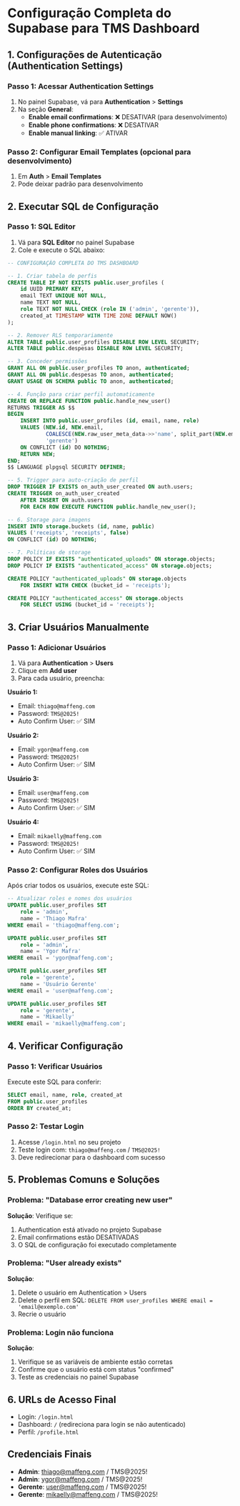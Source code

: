 # Configuração Completa do Supabase para TMS Dashboard

## 1. Configurações de Autenticação (Authentication Settings)

### Passo 1: Acessar Authentication Settings
1. No painel Supabase, vá para **Authentication** > **Settings**
2. Na seção **General**:
   - **Enable email confirmations**: ❌ DESATIVAR (para desenvolvimento)
   - **Enable phone confirmations**: ❌ DESATIVAR 
   - **Enable manual linking**: ✅ ATIVAR

### Passo 2: Configurar Email Templates (opcional para desenvolvimento)
1. Em **Auth** > **Email Templates**
2. Pode deixar padrão para desenvolvimento

## 2. Executar SQL de Configuração

### Passo 1: SQL Editor
1. Vá para **SQL Editor** no painel Supabase
2. Cole e execute o SQL abaixo:

```sql
-- CONFIGURAÇÃO COMPLETA DO TMS DASHBOARD

-- 1. Criar tabela de perfis
CREATE TABLE IF NOT EXISTS public.user_profiles (
    id UUID PRIMARY KEY,
    email TEXT UNIQUE NOT NULL,
    name TEXT NOT NULL,
    role TEXT NOT NULL CHECK (role IN ('admin', 'gerente')),
    created_at TIMESTAMP WITH TIME ZONE DEFAULT NOW()
);

-- 2. Remover RLS temporariamente
ALTER TABLE public.user_profiles DISABLE ROW LEVEL SECURITY;
ALTER TABLE public.despesas DISABLE ROW LEVEL SECURITY;

-- 3. Conceder permissões
GRANT ALL ON public.user_profiles TO anon, authenticated;
GRANT ALL ON public.despesas TO anon, authenticated;
GRANT USAGE ON SCHEMA public TO anon, authenticated;

-- 4. Função para criar perfil automaticamente
CREATE OR REPLACE FUNCTION public.handle_new_user()
RETURNS TRIGGER AS $$
BEGIN
    INSERT INTO public.user_profiles (id, email, name, role)
    VALUES (NEW.id, NEW.email, 
            COALESCE(NEW.raw_user_meta_data->>'name', split_part(NEW.email, '@', 1)), 
            'gerente')
    ON CONFLICT (id) DO NOTHING;
    RETURN NEW;
END;
$$ LANGUAGE plpgsql SECURITY DEFINER;

-- 5. Trigger para auto-criação de perfil
DROP TRIGGER IF EXISTS on_auth_user_created ON auth.users;
CREATE TRIGGER on_auth_user_created
    AFTER INSERT ON auth.users
    FOR EACH ROW EXECUTE FUNCTION public.handle_new_user();

-- 6. Storage para imagens
INSERT INTO storage.buckets (id, name, public) 
VALUES ('receipts', 'receipts', false) 
ON CONFLICT (id) DO NOTHING;

-- 7. Políticas de storage
DROP POLICY IF EXISTS "authenticated_uploads" ON storage.objects;
DROP POLICY IF EXISTS "authenticated_access" ON storage.objects;

CREATE POLICY "authenticated_uploads" ON storage.objects
    FOR INSERT WITH CHECK (bucket_id = 'receipts');

CREATE POLICY "authenticated_access" ON storage.objects
    FOR SELECT USING (bucket_id = 'receipts');
```

## 3. Criar Usuários Manualmente

### Passo 1: Adicionar Usuários
1. Vá para **Authentication** > **Users**
2. Clique em **Add user**
3. Para cada usuário, preencha:

**Usuário 1:**
- Email: `thiago@maffeng.com`
- Password: `TMS@2025!`
- Auto Confirm User: ✅ SIM

**Usuário 2:**
- Email: `ygor@maffeng.com` 
- Password: `TMS@2025!`
- Auto Confirm User: ✅ SIM

**Usuário 3:**
- Email: `user@maffeng.com`
- Password: `TMS@2025!`
- Auto Confirm User: ✅ SIM

**Usuário 4:**
- Email: `mikaelly@maffeng.com`
- Password: `TMS@2025!`
- Auto Confirm User: ✅ SIM

### Passo 2: Configurar Roles dos Usuários
Após criar todos os usuários, execute este SQL:

```sql
-- Atualizar roles e nomes dos usuários
UPDATE public.user_profiles SET 
    role = 'admin', 
    name = 'Thiago Mafra' 
WHERE email = 'thiago@maffeng.com';

UPDATE public.user_profiles SET 
    role = 'admin', 
    name = 'Ygor Mafra' 
WHERE email = 'ygor@maffeng.com';

UPDATE public.user_profiles SET 
    role = 'gerente', 
    name = 'Usuário Gerente' 
WHERE email = 'user@maffeng.com';

UPDATE public.user_profiles SET 
    role = 'gerente', 
    name = 'Mikaelly' 
WHERE email = 'mikaelly@maffeng.com';
```

## 4. Verificar Configuração

### Passo 1: Verificar Usuários
Execute este SQL para conferir:
```sql
SELECT email, name, role, created_at 
FROM public.user_profiles 
ORDER BY created_at;
```

### Passo 2: Testar Login
1. Acesse `/login.html` no seu projeto
2. Teste login com: `thiago@maffeng.com` / `TMS@2025!`
3. Deve redirecionar para o dashboard com sucesso

## 5. Problemas Comuns e Soluções

### Problema: "Database error creating new user"
**Solução**: Verifique se:
1. Authentication está ativado no projeto Supabase
2. Email confirmations estão DESATIVADAS
3. O SQL de configuração foi executado completamente

### Problema: "User already exists"
**Solução**: 
1. Delete o usuário em Authentication > Users
2. Delete o perfil em SQL: `DELETE FROM user_profiles WHERE email = 'email@exemplo.com'`
3. Recrie o usuário

### Problema: Login não funciona
**Solução**:
1. Verifique se as variáveis de ambiente estão corretas
2. Confirme que o usuário está com status "confirmed" 
3. Teste as credenciais no painel Supabase

## 6. URLs de Acesso Final
- Login: `/login.html`
- Dashboard: `/` (redireciona para login se não autenticado)
- Perfil: `/profile.html`

## Credenciais Finais
- **Admin**: thiago@maffeng.com / TMS@2025!
- **Admin**: ygor@maffeng.com / TMS@2025!  
- **Gerente**: user@maffeng.com / TMS@2025!
- **Gerente**: mikaelly@maffeng.com / TMS@2025!